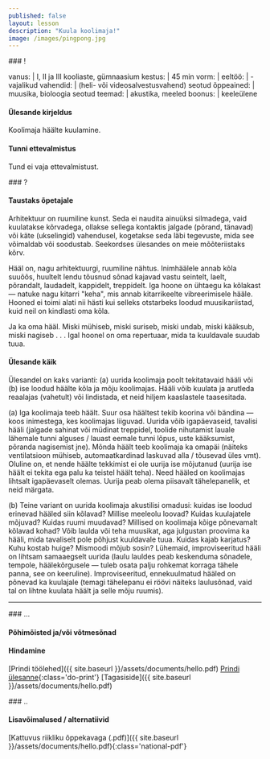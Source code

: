 ```yaml
---
published: false
layout: lesson
description: "Kuula koolimaja!"
image: /images/pingpong.jpg
---
```



<section class="section-bang">
### !

vanus: 				| I, II ja III kooliaste, gümnaasium
kestus: 			| 45 min
vorm: 				| 
eeltöö:				| -
vajalikud vahendid:	| (heli- või videosalvestusvahend)
seotud õppeained:	| muusika, bioloogia
seotud teemad:		| akustika, meeled
boonus:				| keeleülene

#### Ülesande kirjeldus
Koolimaja häälte kuulamine.

#### Tunni ettevalmistus
Tund ei vaja ettevalmistust.

</section>

<section class="section-question">
### ?

#### Taustaks õpetajale
Arhitektuur on ruumiline kunst. Seda ei naudita ainuüksi silmadega, vaid kuulatakse kõrvadega, ollakse sellega kontaktis jalgade (põrand, tänavad) või käte (ukselingid) vahendusel, kogetakse seda läbi tegevuste, mida see võimaldab või soodustab. Seekordses ülesandes on meie mõõteriistaks kõrv.

Hääl on, nagu arhitektuurgi, ruumiline nähtus. Inimhäälele annab kõla suuõõs, huultelt lendu tõusnud sõnad kajavad vastu seintelt, laelt, põrandalt, laudadelt, kappidelt, treppidelt. Iga hoone on ühtaegu ka kõlakast — natuke nagu kitarri "keha", mis annab kitarrikeelte vibreerimisele hääle. Hooned ei toimi alati nii hästi kui selleks otstarbeks loodud muusikariistad, kuid neil on kindlasti oma kõla.

Ja ka oma hääl. Miski mühiseb, miski suriseb, miski undab, miski kääksub, miski nagiseb . . . Igal hoonel on oma repertuaar, mida ta kuuldavale suudab tuua.

#### Ülesande käik
Ülesandel on kaks varianti: (a) uurida koolimaja poolt tekitatavaid hääli või (b) ise loodud häälte kõla ja mõju koolimajas. Hääli võib kuulata ja arutleda reaalajas (vahetult) või lindistada, et neid hiljem kaaslastele taasesitada.

(a)
Iga koolimaja teeb häält. Suur osa häältest tekib koorina või bändina — koos inimestega, kes koolimajas liiguvad. Uurida võib igapäevaseid, tavalisi hääli (jalgade sahinat või müdinat treppidel, toolide nihutamist lauale lähemale tunni alguses / lauast eemale tunni lõpus, uste kääksumist, põranda nagisemist
jne). Mõnda häält teeb koolimaja ka omapäi (näiteks ventilatsioon mühiseb, automaatkardinad laskuvad alla / tõusevad üles vmt). Oluline on, et nende häälte tekkimist ei ole uurija ise mõjutanud (uurija ise häält ei tekita ega palu ka teistel häält teha). Need hääled on koolimajas lihtsalt igapäevaselt olemas. Uurija peab olema piisavalt tähelepanelik, et neid märgata.

(b)
Teine variant on uurida koolimaja akustilisi omadusi: kuidas ise loodud erinevad hääled siin kõlavad? Millise meeleolu loovad? Kuidas kuulajatele mõjuvad? Kuidas ruumi muudavad? Millised on koolimaja kõige põnevamalt kõlavad kohad?
Võib laulda või teha muusikat, aga julgustan proovima ka hääli, mida tavaliselt pole põhjust kuuldavale tuua. Kuidas kajab karjatus? Kuhu kostab huige? Mismoodi mõjub sosin? Lühemaid, improviseeritud hääli on lihtsam samaaegselt uurida (laulu lauldes peab keskenduma sõnadele, tempole, häälekõrgusele — tuleb osata palju rohkemat korraga tähele panna, see on keeruline). Improviseeritud, ennekuulmatud hääled on põnevad ka kuulajale (temagi tähelepanu ei röövi näiteks laulusõnad, vaid tal on lihtne kuulata häält ja selle mõju ruumis).

</section>

------

<section class="section-dots">
### ...

#### Põhimõisted ja/või võtmesõnad


#### Hindamine


[Prindi töölehed]({{ site.baseurl }}/assets/documents/hello.pdf)
[Prindi ülesanne](){:class='do-print'}
[Tagasiside]({{ site.baseurl }}/assets/documents/hello.pdf)
</section>


<section class="section-background">
### ..

#### Lisavõimalused / alternatiivid


[Kattuvus riikliku õppekavaga (.pdf)]({{ site.baseurl }}/assets/documents/hello.pdf){:class='national-pdf'}
</section>

